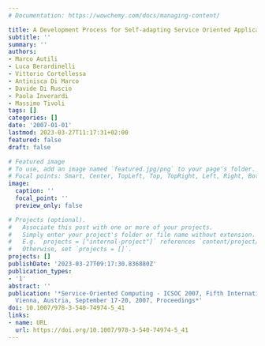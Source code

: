 ```yaml
---
# Documentation: https://wowchemy.com/docs/managing-content/

title: A Development Process for Self-adapting Service Oriented Applications
subtitle: ''
summary: ''
authors:
- Marco Autili
- Luca Berardinelli
- Vittorio Cortellessa
- Antinisca Di Marco
- Davide Di Ruscio
- Paola Inverardi
- Massimo Tivoli
tags: []
categories: []
date: '2007-01-01'
lastmod: 2023-03-27T11:17:31+02:00
featured: false
draft: false

# Featured image
# To use, add an image named `featured.jpg/png` to your page's folder.
# Focal points: Smart, Center, TopLeft, Top, TopRight, Left, Right, BottomLeft, Bottom, BottomRight.
image:
  caption: ''
  focal_point: ''
  preview_only: false

# Projects (optional).
#   Associate this post with one or more of your projects.
#   Simply enter your project's folder or file name without extension.
#   E.g. `projects = ["internal-project"]` references `content/project/deep-learning/index.md`.
#   Otherwise, set `projects = []`.
projects: []
publishDate: '2023-03-27T09:17:30.836880Z'
publication_types:
- '1'
abstract: ''
publication: '*Service-Oriented Computing - ICSOC 2007, Fifth International Conference,
  Vienna, Austria, September 17-20, 2007, Proceedings*'
doi: 10.1007/978-3-540-74974-5_41
links:
- name: URL
  url: https://doi.org/10.1007/978-3-540-74974-5_41
---
```

